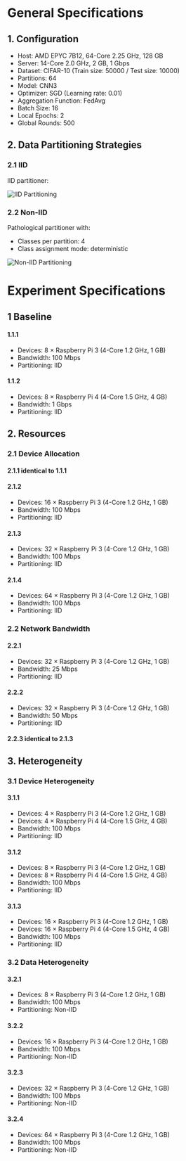 # General Specifications

## 1. Configuration

  - Host: AMD EPYC 7B12, 64-Core 2.25 GHz, 128 GB
  - Server: 14-Core 2.0 GHz, 2 GB, 1 Gbps
  - Dataset: CIFAR-10 (Train size: 50000 / Test size: 10000)
  - Partitions: 64
  - Model: CNN3
  - Optimizer: SGD (Learning rate: 0.01)
  - Aggregation Function: FedAvg
  - Batch Size: 16
  - Local Epochs: 2
  - Global Rounds: 500

## 2. Data Partitioning Strategies

### 2.1 IID

IID partitioner:

  ![IID Partitioning](./images/CIFAR10-IID.png)

### 2.2 Non-IID

Pathological partitioner with:

  - Classes per partition: 4
  - Class assignment mode: deterministic

  ![Non-IID Partitioning](./images/CIFAR10-Non-IID.png)

# Experiment Specifications

## 1 Baseline

#### 1.1.1

  - Devices: 8 × Raspberry Pi 3 (4-Core 1.2 GHz, 1 GB)
  - Bandwidth: 100 Mbps
  - Partitioning: IID

#### 1.1.2

  - Devices: 8 × Raspberry Pi 4 (4-Core 1.5 GHz, 4 GB)
  - Bandwidth: 1 Gbps
  - Partitioning: IID

## 2. Resources

### 2.1 Device Allocation

#### 2.1.1 identical to 1.1.1

#### 2.1.2

  - Devices: 16 × Raspberry Pi 3 (4-Core 1.2 GHz, 1 GB)
  - Bandwidth: 100 Mbps
  - Partitioning: IID

#### 2.1.3

  - Devices: 32 × Raspberry Pi 3 (4-Core 1.2 GHz, 1 GB)
  - Bandwidth: 100 Mbps
  - Partitioning: IID

#### 2.1.4

  - Devices: 64 × Raspberry Pi 3 (4-Core 1.2 GHz, 1 GB)
  - Bandwidth: 100 Mbps
  - Partitioning: IID

### 2.2 Network Bandwidth

#### 2.2.1

  - Devices: 32 × Raspberry Pi 3 (4-Core 1.2 GHz, 1 GB)
  - Bandwidth: 25 Mbps
  - Partitioning: IID

#### 2.2.2

  - Devices: 32 × Raspberry Pi 3 (4-Core 1.2 GHz, 1 GB)
  - Bandwidth: 50 Mbps
  - Partitioning: IID

#### 2.2.3 identical to 2.1.3

## 3. Heterogeneity

### 3.1 Device Heterogeneity

#### 3.1.1

  - Devices: 4 × Raspberry Pi 3 (4-Core 1.2 GHz, 1 GB)
  - Devices: 4 × Raspberry Pi 4 (4-Core 1.5 GHz, 4 GB)
  - Bandwidth: 100 Mbps
  - Partitioning: IID

#### 3.1.2

  - Devices: 8 × Raspberry Pi 3 (4-Core 1.2 GHz, 1 GB)
  - Devices: 8 × Raspberry Pi 4 (4-Core 1.5 GHz, 4 GB)
  - Bandwidth: 100 Mbps
  - Partitioning: IID

#### 3.1.3

  - Devices: 16 × Raspberry Pi 3 (4-Core 1.2 GHz, 1 GB)
  - Devices: 16 × Raspberry Pi 4 (4-Core 1.5 GHz, 4 GB)
  - Bandwidth: 100 Mbps
  - Partitioning: IID

### 3.2 Data Heterogeneity

#### 3.2.1

  - Devices: 8 × Raspberry Pi 3 (4-Core 1.2 GHz, 1 GB)
  - Bandwidth: 100 Mbps
  - Partitioning: Non-IID

#### 3.2.2

  - Devices: 16 × Raspberry Pi 3 (4-Core 1.2 GHz, 1 GB)
  - Bandwidth: 100 Mbps
  - Partitioning: Non-IID

#### 3.2.3

  - Devices: 32 × Raspberry Pi 3 (4-Core 1.2 GHz, 1 GB)
  - Bandwidth: 100 Mbps
  - Partitioning: Non-IID

#### 3.2.4

  - Devices: 64 × Raspberry Pi 3 (4-Core 1.2 GHz, 1 GB)
  - Bandwidth: 100 Mbps
  - Partitioning: Non-IID
